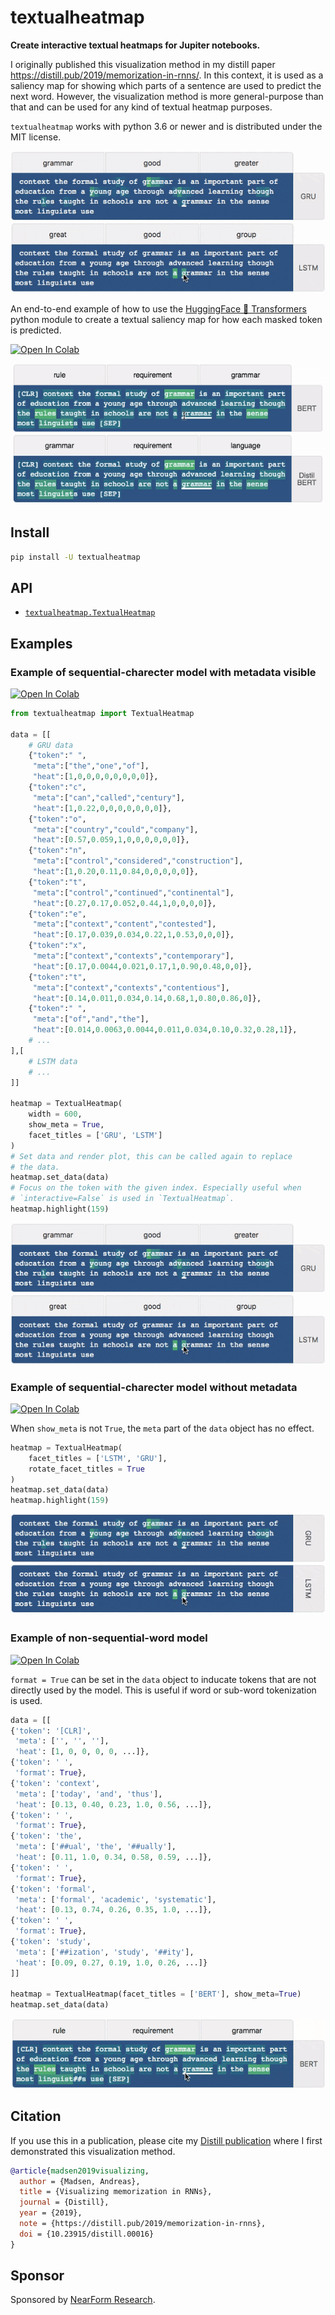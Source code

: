 # textualheatmap

**Create interactive textual heatmaps for Jupiter notebooks.**

I originally published this visualization method in my distill paper
https://distill.pub/2019/memorization-in-rnns/. In this context, it is used
as a saliency map for showing which parts of a sentence are used to predict
the next word. However, the visualization method is more general-purpose than
that and can be used for any kind of textual heatmap purposes.

`textualheatmap` works with python 3.6 or newer and is distributed under the
MIT license.

![Gif of saliency in RNN models](gifs/show_meta.gif)

An end-to-end example of how to use the
[HuggingFace 🤗 Transformers](https://github.com/huggingface/transformers) python
module to create a textual saliency map for how each masked token is predicted.

[![Open In Colab](https://colab.research.google.com/assets/colab-badge.svg)](https://colab.research.google.com/github/AndreasMadsen/python-textualheatmap/blob/master/notebooks/huggingface_bert_example.ipynb)


![Gif of saliency in BERT models](gifs/huggingface_bert.gif)

## Install

```bash
pip install -U textualheatmap
```

## API

* [`textualheatmap.TextualHeatmap`](textualheatmap/textual_heatmap.py)

## Examples

### Example of sequential-charecter model with metadata visible

[![Open In Colab](https://colab.research.google.com/assets/colab-badge.svg)](https://colab.research.google.com/github/AndreasMadsen/python-textualheatmap/blob/master/notebooks/general_example.ipynb)

```python
from textualheatmap import TextualHeatmap

data = [[
    # GRU data
    {"token":" ",
     "meta":["the","one","of"],
     "heat":[1,0,0,0,0,0,0,0,0]},
    {"token":"c",
     "meta":["can","called","century"],
     "heat":[1,0.22,0,0,0,0,0,0,0]},
    {"token":"o",
     "meta":["country","could","company"],
     "heat":[0.57,0.059,1,0,0,0,0,0,0]},
    {"token":"n",
     "meta":["control","considered","construction"],
     "heat":[1,0.20,0.11,0.84,0,0,0,0,0]},
    {"token":"t",
     "meta":["control","continued","continental"],
     "heat":[0.27,0.17,0.052,0.44,1,0,0,0,0]},
    {"token":"e",
     "meta":["context","content","contested"],
     "heat":[0.17,0.039,0.034,0.22,1,0.53,0,0,0]},
    {"token":"x",
     "meta":["context","contexts","contemporary"],
     "heat":[0.17,0.0044,0.021,0.17,1,0.90,0.48,0,0]},
    {"token":"t",
     "meta":["context","contexts","contentious"],
     "heat":[0.14,0.011,0.034,0.14,0.68,1,0.80,0.86,0]},
    {"token":" ",
     "meta":["of","and","the"],
     "heat":[0.014,0.0063,0.0044,0.011,0.034,0.10,0.32,0.28,1]},
    # ...
],[
    # LSTM data
    # ...
]]

heatmap = TextualHeatmap(
    width = 600,
    show_meta = True,
    facet_titles = ['GRU', 'LSTM']
)
# Set data and render plot, this can be called again to replace
# the data.
heatmap.set_data(data)
# Focus on the token with the given index. Especially useful when
# `interactive=False` is used in `TextualHeatmap`.
heatmap.highlight(159)
```

![Shows saliency with predicted words at metadata](gifs/show_meta.gif)

### Example of sequential-charecter model without metadata

[![Open In Colab](https://colab.research.google.com/assets/colab-badge.svg)](https://colab.research.google.com/github/AndreasMadsen/python-textualheatmap/blob/master/notebooks/general_example.ipynb)

When `show_meta` is not `True`, the `meta` part of the `data` object has no effect.

```python
heatmap = TextualHeatmap(
    facet_titles = ['LSTM', 'GRU'],
    rotate_facet_titles = True
)
heatmap.set_data(data)
heatmap.highlight(159)
```

![Shows saliency without metadata](gifs/no_meta_and_rotated.gif)

### Example of non-sequential-word model

[![Open In Colab](https://colab.research.google.com/assets/colab-badge.svg)](https://colab.research.google.com/github/AndreasMadsen/python-textualheatmap/blob/master/notebooks/bert_hardcoded_example.ipynb)

`format = True` can be set in the `data` object to inducate tokens that are
not directly used by the model. This is useful if word or sub-word tokenization
is used.


```python
data = [[
{'token': '[CLR]',
 'meta': ['', '', ''],
 'heat': [1, 0, 0, 0, 0, ...]},
{'token': ' ',
 'format': True},
{'token': 'context',
 'meta': ['today', 'and', 'thus'],
 'heat': [0.13, 0.40, 0.23, 1.0, 0.56, ...]},
{'token': ' ',
 'format': True},
{'token': 'the',
 'meta': ['##ual', 'the', '##ually'],
 'heat': [0.11, 1.0, 0.34, 0.58, 0.59, ...]},
{'token': ' ',
 'format': True},
{'token': 'formal',
 'meta': ['formal', 'academic', 'systematic'],
 'heat': [0.13, 0.74, 0.26, 0.35, 1.0, ...]},
{'token': ' ',
 'format': True},
{'token': 'study',
 'meta': ['##ization', 'study', '##ity'],
 'heat': [0.09, 0.27, 0.19, 1.0, 0.26, ...]}
]]

heatmap = TextualHeatmap(facet_titles = ['BERT'], show_meta=True)
heatmap.set_data(data)
```

![Shows saliency in a BERT model, using sub-word tokenization](gifs/sub_word_tokenized.gif)

## Citation

If you use this in a publication, please cite my [Distill publication](https://distill.pub/2019/memorization-in-rnns/) where I first demonstrated this visualization method.

```bib
@article{madsen2019visualizing,
  author = {Madsen, Andreas},
  title = {Visualizing memorization in RNNs},
  journal = {Distill},
  year = {2019},
  note = {https://distill.pub/2019/memorization-in-rnns},
  doi = {10.23915/distill.00016}
}
```

## Sponsor

Sponsored by <a href="https://www.nearform.com/research/">NearForm Research</a>.
